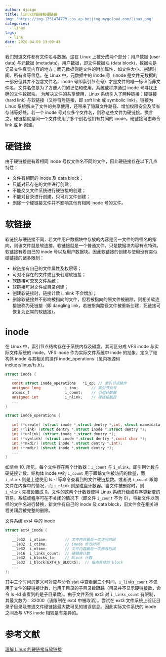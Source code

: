 ```yaml
---
author: djaigo
title: linux软链接和硬链接
img: 'https://img-1251474779.cos.ap-beijing.myqcloud.com/linux.png'
categories:
  - linux
tags:
  - link
date: 2020-04-09 13:00:43
---
```


我们知道文件都有文件名与数据，这在 Linux 上被分成两个部分：用户数据 (user data) 与元数据 (metadata)。用户数据，即文件数据块 (data block)，数据块是记录文件真实内容的地方；而元数据则是文件的附加属性，如文件大小、创建时间、所有者等信息。在 Linux 中，元数据中的 inode 号（inode 是文件元数据的一部分但其并不包含文件名，inode 号即索引节点号）才是文件的唯一标识而非文件名。文件名仅是为了方便人们的记忆和使用，系统或程序通过 inode 号寻找正确的文件数据块。
为解决文件的共享使用，Linux 系统引入了两种链接：硬链接 (hard link) 与软链接（又称符号链接，即 soft link 或 symbolic link）。链接为 Linux 系统解决了文件的共享使用，还带来了隐藏文件路径、增加权限安全及节省存储等好处。若一个 inode 号对应多个文件名，则称这些文件为硬链接。换言之，硬链接就是同一个文件使用了多个别名他们有共同的 inode。硬链接可由命令 link 或 ln 创建。

# 硬链接
由于硬链接是有着相同 inode 号仅文件名不同的文件，因此硬链接存在以下几点特性：

*   文件有相同的 inode 及 data block；
*   只能对已存在的文件进行创建；
*   不能交叉文件系统进行硬链接的创建；
*   不能对目录进行创建，只可对文件创建；
*   删除一个硬链接文件并不影响其他有相同 inode 号的文件。

# 软链接
软链接与硬链接不同，若文件用户数据块中存放的内容是另一文件的路径名的指向，则该文件就是软连接。软链接就是一个普通文件，只是数据块内容有点特殊。软链接有着自己的 inode 号以及用户数据块。因此软链接的创建与使用没有类似硬链接的诸多限制：

*   软链接有自己的文件属性及权限等；
*   可对不存在的文件或目录创建软链接；
*   软链接可交叉文件系统；
*   软链接可对文件或目录创建；
*   创建软链接时，链接计数 i_nlink 不会增加；
*   删除软链接并不影响被指向的文件，但若被指向的原文件被删除，则相关软连接被称为死链接（即 dangling link，若被指向路径文件被重新创建，死链接可恢复为正常的软链接）。

# inode
在 Linux 中，索引节点结构存在于系统内存及磁盘，其可区分成 VFS inode 与实际文件系统的 inode。VFS inode 作为实际文件系统中 inode 的抽象，定义了结构体 inode 与其相关的操作 inode_operations（见内核源码 include/linux/fs.h）。

```c
struct inode { 
   ... 
   const struct inode_operations   *i_op; // 索引节点操作
   unsigned long           i_ino;      // 索引节点号
   atomic_t                i_count;    // 引用计数器
   unsigned int            i_nlink;    // 硬链接数目
   ... 
} 
 
struct inode_operations { 
   ... 
   int (*create) (struct inode *,struct dentry *,int, struct nameidata *); 
   int (*link) (struct dentry *,struct inode *,struct dentry *); 
   int (*unlink) (struct inode *,struct dentry *); 
   int (*symlink) (struct inode *,struct dentry *,const char *); 
   int (*mkdir) (struct inode *,struct dentry *,int); 
   int (*rmdir) (struct inode *,struct dentry *); 
   ... 
}
```

如清单 10. 所见，每个文件存在两个计数器：`i_count` 与 `i_nlink`，即引用计数与硬链接计数。结构体 inode 中的 `i_count` 用于跟踪文件被访问的数量，而 `i_nlink` 则是上述使用 ls -l 等命令查看到的文件硬链接数。或者说 `i_count` 跟踪文件在内存中的情况，而 `i_nlink` 则是磁盘计数器。当文件被删除时，则 `i_nlink` 先被设置成 0。文件的这两个计数器使得 Linux 系统升级或程序更新变的容易。系统或程序可在不关闭的情况下（即文件 `i_count` 不为 0），将新文件以同样的文件名进行替换，新文件有自己的 inode 及 data block，旧文件会在相关进程关闭后被完整的删除。

文件系统 ext4 中的 inode
```c
struct ext4_inode { 
   ... 
   __le32  i_atime;        // 文件内容最后一次访问时间
   __le32  i_ctime;        // inode 修改时间
   __le32  i_mtime;        // 文件内容最后一次修改时间
   __le16  i_links_count;  // 硬链接计数
   __le32  i_blocks_lo;    // Block 计数
   __le32  i_block[EXT4_N_BLOCKS];  // 指向具体的 block 
   ... 
};
```

其中三个时间的定义可对应与命令 stat 中查看到三个时间。`i_links_count` 不仅用于文件的硬链接计数，也用于目录的子目录数跟踪（目录并不显示硬链接数，命令 ls -ld 查看到的是子目录数）。由于文件系统 ext3 对 `i_links_count` 有限制，其最大数为：32000（该限制在 ext4 中被取消）。尝试在 ext3 文件系统上验证目录子目录及普通文件硬链接最大数可见的错误信息。因此实际文件系统的 inode 之间及与 VFS inode 相较是有差异的。

# 参考文献
[理解 Linux 的硬链接与软链接](https://www.ibm.com/developerworks/cn/linux/l-cn-hardandsymb-links/index.html)
